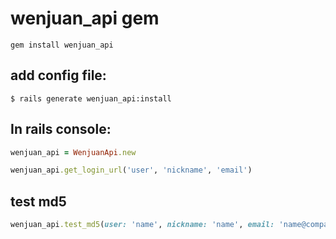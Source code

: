 # wenjuan_api gem

```shell
gem install wenjuan_api
```

## add config file:

```shell
$ rails generate wenjuan_api:install
```

## In rails console:

```ruby
wenjuan_api = WenjuanApi.new

wenjuan_api.get_login_url('user', 'nickname', 'email')

```

## test md5

```ruby
wenjuan_api.test_md5(user: 'name', nickname: 'name', email: 'name@company.com', ctime: Time.now.strftime('%Y-%m-%d %H:%M'))
```



